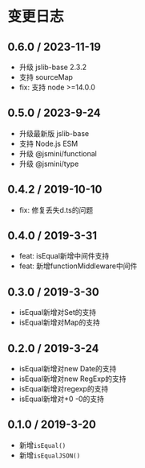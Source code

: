 # 变更日志

## 0.6.0 / 2023-11-19

- 升级 jslib-base 2.3.2
- 支持 sourceMap
- fix: 支持 node >=14.0.0

## 0.5.0 / 2023-9-24

- 升级最新版 jslib-base
- 支持 Node.js ESM
- 升级 @jsmini/functional
- 升级 @jsmini/type

## 0.4.2 / 2019-10-10

- fix: 修复丢失d.ts的问题

## 0.4.0 / 2019-3-31

- feat: isEqual新增中间件支持
- feat: 新增functionMiddleware中间件

## 0.3.0 / 2019-3-30

- isEqual新增对Set的支持
- isEqual新增对Map的支持

## 0.2.0 / 2019-3-24

- isEqual新增对new Date的支持
- isEqual新增对new RegExp的支持
- isEqual新增对regexp的支持
- isEqual新增对+0 -0的支持

## 0.1.0 / 2019-3-20

- 新增`isEqual()`
- 新增`isEqualJSON()`
